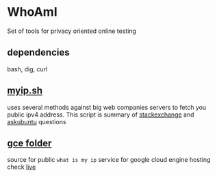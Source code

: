 # WhoAmI
Set of tools for privacy oriented online testing

## dependencies
bash, dig, curl


## [myip.sh](myip.sh)
uses several methods against big web companies servers to fetch you public ipv4 address. This script is summary of [stackexchange](http://unix.stackexchange.com/questions/22615/how-can-i-get-my-external-ip-address-in-a-shell-script) and [askubuntu](http://askubuntu.com/questions/95910/command-for-determining-my-public-ip) questions

## [gce folder](gce) 
source for public `what is my ip` service for google cloud engine hosting check [live](https://whoami-010101.appspot.com/)

